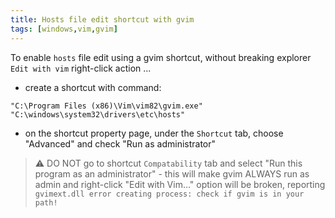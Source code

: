 ```yaml
---
title: Hosts file edit shortcut with gvim
tags: [windows,vim,gvim]
---
```


To enable `hosts` file edit using a gvim shortcut, without breaking explorer
`Edit with vim` right-click action ...

<!--more-->

* create a shortcut with command:
```
"C:\Program Files (x86)\Vim\vim82\gvim.exe" "C:\windows\system32\drivers\etc\hosts"
```
* on the shortcut property page, under the `Shortcut` tab, choose "Advanced" and check "Run as administrator"

> :warning: DO NOT go to shortcut `Compatability` tab and select "Run this program as an administrator" - this will make gvim ALWAYS run as admin and right-click "Edit with Vim..." option will be broken, reporting `gvimext.dll error creating process: check if gvim is in your path!`